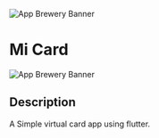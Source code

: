 ![App Brewery Banner](https://github.com/londonappbrewery/Images/blob/master/AppBreweryBanner.png)

# Mi Card

![App Brewery Banner](https://i.imgur.com/M5AozmK.png)

## Description 

A Simple virtual card app using flutter.
